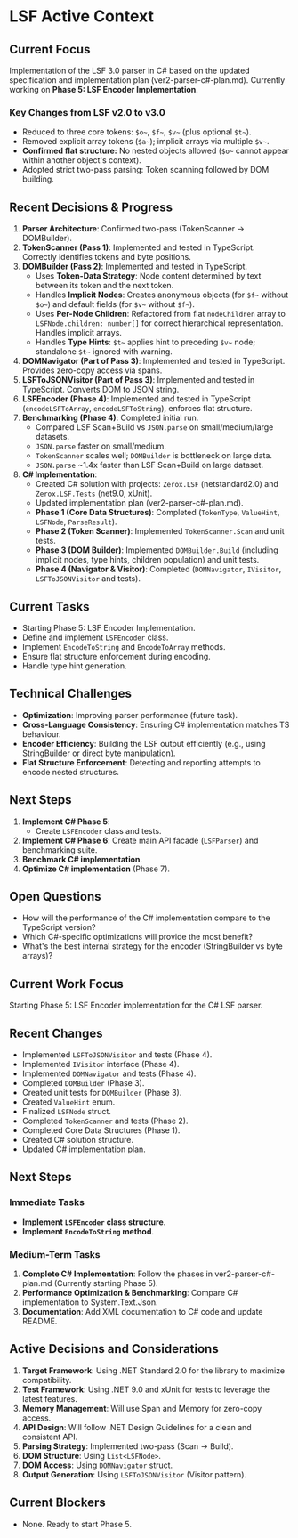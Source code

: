 # LSF Active Context

## Current Focus
Implementation of the LSF 3.0 parser in C# based on the updated specification and implementation plan (ver2-parser-c#-plan.md).
Currently working on **Phase 5: LSF Encoder Implementation**.

### Key Changes from LSF v2.0 to v3.0
- Reduced to three core tokens: `$o~`, `$f~`, `$v~` (plus optional `$t~`).
- Removed explicit array tokens (`$a~`); implicit arrays via multiple `$v~`.
- **Confirmed flat structure:** No nested objects allowed (`$o~` cannot appear within another object's context).
- Adopted strict two-pass parsing: Token scanning followed by DOM building.

## Recent Decisions & Progress
1.  **Parser Architecture**: Confirmed two-pass (TokenScanner -> DOMBuilder).
2.  **TokenScanner (Pass 1)**: Implemented and tested in TypeScript. Correctly identifies tokens and byte positions.
3.  **DOMBuilder (Pass 2)**: Implemented and tested in TypeScript.
    *   Uses **Token-Data Strategy**: Node content determined by text between its token and the next token.
    *   Handles **Implicit Nodes**: Creates anonymous objects (for `$f~` without `$o~`) and default fields (for `$v~` without `$f~`).
    *   Uses **Per-Node Children**: Refactored from flat `nodeChildren` array to `LSFNode.children: number[]` for correct hierarchical representation. Handles implicit arrays.
    *   Handles **Type Hints**: `$t~` applies hint to preceding `$v~` node; standalone `$t~` ignored with warning.
4.  **DOMNavigator (Part of Pass 3)**: Implemented and tested in TypeScript. Provides zero-copy access via spans.
5.  **LSFToJSONVisitor (Part of Pass 3)**: Implemented and tested in TypeScript. Converts DOM to JSON string.
6.  **LSFEncoder (Phase 4)**: Implemented and tested in TypeScript (`encodeLSFToArray`, `encodeLSFToString`), enforces flat structure.
7.  **Benchmarking (Phase 4)**: Completed initial run.
    *   Compared LSF Scan+Build vs `JSON.parse` on small/medium/large datasets.
    *   `JSON.parse` faster on small/medium.
    *   `TokenScanner` scales well; `DOMBuilder` is bottleneck on large data.
    *   `JSON.parse` ~1.4x faster than LSF Scan+Build on large dataset.
8.  **C# Implementation**:
    *   Created C# solution with projects: `Zerox.LSF` (netstandard2.0) and `Zerox.LSF.Tests` (net9.0, xUnit).
    *   Updated implementation plan (ver2-parser-c#-plan.md).
    *   **Phase 1 (Core Data Structures)**: Completed (`TokenType`, `ValueHint`, `LSFNode`, `ParseResult`).
    *   **Phase 2 (Token Scanner)**: Implemented `TokenScanner.Scan` and unit tests.
    *   **Phase 3 (DOM Builder)**: Implemented `DOMBuilder.Build` (including implicit nodes, type hints, children population) and unit tests.
    *   **Phase 4 (Navigator & Visitor)**: Completed (`DOMNavigator`, `IVisitor`, `LSFToJSONVisitor` and tests).

## Current Tasks
- Starting Phase 5: LSF Encoder Implementation.
- Define and implement `LSFEncoder` class.
- Implement `EncodeToString` and `EncodeToArray` methods.
- Ensure flat structure enforcement during encoding.
- Handle type hint generation.

## Technical Challenges
- **Optimization**: Improving parser performance (future task).
- **Cross-Language Consistency**: Ensuring C# implementation matches TS behaviour.
- **Encoder Efficiency**: Building the LSF output efficiently (e.g., using StringBuilder or direct byte manipulation).
- **Flat Structure Enforcement**: Detecting and reporting attempts to encode nested structures.

## Next Steps
1.  **Implement C# Phase 5**: 
    - Create `LSFEncoder` class and tests.
2.  **Implement C# Phase 6**: Create main API facade (`LSFParser`) and benchmarking suite.
3.  **Benchmark C# implementation**.
4.  **Optimize C# implementation** (Phase 7).

## Open Questions
- How will the performance of the C# implementation compare to the TypeScript version?
- Which C#-specific optimizations will provide the most benefit?
- What's the best internal strategy for the encoder (StringBuilder vs byte arrays)?

## Current Work Focus
Starting Phase 5: LSF Encoder implementation for the C# LSF parser.

## Recent Changes
- Implemented `LSFToJSONVisitor` and tests (Phase 4).
- Implemented `IVisitor` interface (Phase 4).
- Implemented `DOMNavigator` and tests (Phase 4).
- Completed `DOMBuilder` (Phase 3).
- Created unit tests for `DOMBuilder` (Phase 3).
- Created `ValueHint` enum.
- Finalized `LSFNode` struct.
- Completed `TokenScanner` and tests (Phase 2).
- Completed Core Data Structures (Phase 1).
- Created C# solution structure.
- Updated C# implementation plan.

## Next Steps

### Immediate Tasks
- **Implement `LSFEncoder` class structure**.
- **Implement `EncodeToString` method**.

### Medium-Term Tasks
1.  **Complete C# Implementation**: Follow the phases in ver2-parser-c#-plan.md (Currently starting Phase 5).
2.  **Performance Optimization & Benchmarking**: Compare C# implementation to System.Text.Json.
3.  **Documentation**: Add XML documentation to C# code and update README.

## Active Decisions and Considerations
1.  **Target Framework**: Using .NET Standard 2.0 for the library to maximize compatibility.
2.  **Test Framework**: Using .NET 9.0 and xUnit for tests to leverage the latest features.
3.  **Memory Management**: Will use Span<T> and Memory<T> for zero-copy access.
4.  **API Design**: Will follow .NET Design Guidelines for a clean and consistent API.
5.  **Parsing Strategy**: Implemented two-pass (Scan -> Build).
6.  **DOM Structure**: Using `List<LSFNode>`.
7.  **DOM Access**: Using `DOMNavigator` struct.
8.  **Output Generation**: Using `LSFToJSONVisitor` (Visitor pattern).

## Current Blockers
- None. Ready to start Phase 5. 